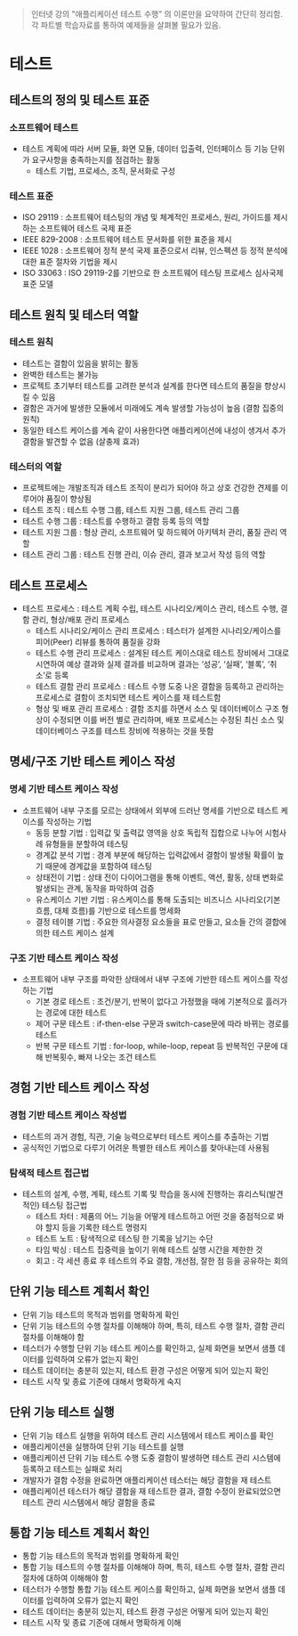 > 인터넷 강의 "애플리케이션 테스트 수행" 의 이론만을 요약하여 간단히 정리함.
> 각 파트별 학습자료를 통하여 예제들을 살펴볼 필요가 있음.
 
# 테스트

## 테스트의 정의 및 테스트 표준

### 소프트웨어 테스트
- 테스트 계획에 따라 서버 모듈, 화면 모듈, 데이터 입출력, 인터페이스 등 기능 단위가 요구사항을 충족하는지를 점검하는 활동
  - 테스트 기법, 프로세스, 조직, 문서화로 구성

### 테스트 표준
- ISO 29119 : 소프트웨어 테스팅의 개념 및 체계적인 프로세스, 원리, 가이드를 제시하는 소프트웨어 테스트 국제 표준
- IEEE 829-2008 : 소프트웨어 테스트 문서화를 위한 표준을 제시
- IEEE 1028 : 소프트웨어 정적 분석 국제 표준으로서 리뷰, 인스펙션 등 정적 분석에 대한 표준 절차와 기법을 제시
- ISO 33063 : ISO 29119-2를 기반으로 한 소프트웨어 테스팅 프로세스 심사국제표준 모델

## 테스트 원칙 및 테스터 역할

### 테스트 원칙
- 테스트는 결함이 있음을 밝히는 활동
- 완벽한 테스트는 불가능
- 프로젝트 초기부터 테스트를 고려한 분석과 설계를 한다면 테스트의 품질을 향상시킬 수 있음
- 결함은 과거에 발생한 모듈에서 미래에도 계속 발생할 가능성이 높음 (결함 집중의 원칙)
- 동일한 테스트 케이스를 계속 같이 사용한다면 애플리케이션에 내성이 생겨서 추가 결함을 발견할 수 없음 (살충제 효과)

### 테스터의 역할
- 프로젝트에는 개발조직과 테스트 조직이 분리가 되어야 하고 상호 건강한 견제를 이루어야 품질이 향상됨
- 테스트 조직 : 테스트 수행 그룹, 테스트 지원 그룹, 테스트 관리 그룹
- 테스트 수행 그룹 : 테스트를 수행하고 결함 등록 등의 역할
- 테스트 지원 그룹 : 형상 관리, 소프트웨어 및 하드웨어 아키텍처 관리, 품질 관리 역할
- 테스트 관리 그룹 : 테스트 진행 관리, 이슈 관리, 결과 보고서 작성 등의 역할

## 테스트 프로세스
- 테스트 프로세스 : 테스트 계획 수립, 테스트 시나리오/케이스 관리, 테스트 수행, 결함 관리, 형상/배포 관리 프로세스
  - 테스트 시나리오/케이스 관리 프로세스 : 테스터가 설계한 시나리오/케이스를 피어(Peer) 리뷰를 통하여 품질을 강화
  - 테스트 수행 관리 프로세스 : 설계된 테스트 케이스대로 테스트 장비에서 그대로 시연하여 예상 결과와 실제 결과를 비교하며 결과는 ‘성공’, ‘실패’, ‘블록’, ‘취소’로 등록
  - 테스트 결함 관리 프로세스 : 테스트 수행 도중 나온 결함을 등록하고 관리하는 프로세스로 결함이 조치되면 테스트 케이스를 재 테스트함
  - 형상 및 배포 관리 프로세스 : 결함 조치를 하면서 소스 및 데이터베이스 구조 형상이 수정되면 이를 버전 별로 관리하며, 배포 프로세스는 수정된 최신 소스 및 데이터베이스 구조를 테스트 장비에 적용하는 것을 뜻함

## 명세/구조 기반 테스트 케이스 작성

### 명세 기반 테스트 케이스 작성 
- 소프트웨어 내부 구조를 모르는 상태에서 외부에 드러난 명세를 기반으로 테스트 케이스를 작성하는 기법
  - 동등 분할 기법 : 입력값 및 출력값 영역을 상호 독립적 집합으로 나누어 시험사례 유형들을 분할하여 테스팅
  - 경계값 분석 기법 : 경계 부분에 해당하는 입력값에서 결함이 발생될 확률이 높기 때문에 경계값을 포함하여 테스팅
  - 상태전이 기법 : 상태 전이 다이어그램을 통해 이벤트, 액션, 활동, 상태 변화로 발생되는 관계, 동작을 파악하여 검증
  - 유스케이스 기반 기법 : 유스케이스를 통해 도출되는 비즈니스 시나리오(기본 흐름, 대체 흐름)를 기반으로 테스트를 명세화
  - 결정 테이블 기법 : 주요한 의사결정 요소들을 표로 만들고, 요소들 간의 결합에 의한 테스트 케이스 설계

### 구조 기반 테스트 케이스 작성
- 소프트웨어 내부 구조를 파악한 상태에서 내부 구조에 기반한 테스트 케이스를 작성하는 기법
  - 기본 경로 테스트 : 조건/분기, 반복이 없다고 가정했을 때에 기본적으로 흘러가는 경로에 대한 테스트
  - 제어 구문 테스트 : if-then-else 구문과 switch-case문에 따라 바뀌는 경로를 테스트
  - 반복 구문 테스트 기법 : for-loop, while-loop, repeat 등 반복적인 구문에 대해 반복횟수, 빠져 나오는 조건 테스트

## 경험 기반 테스트 케이스 작성

### 경험 기반 테스트 케이스 작성법
- 테스트의 과거 경험, 직관, 기술 능력으로부터 테스트 케이스를 추출하는 기법
- 공식적인 기법으로 다루기 어려운 특별한 테스트 케이스를 찾아내는데 사용됨

### 탐색적 테스트 접근법
- 테스트의 설계, 수행, 계획, 테스트 기록 및 학습을 동시에 진행하는 휴리스틱(발견적인) 테스팅 접근법
  - 테스트 차터 : 제품의 어느 기능을 어떻게 테스트하고 어떤 것을 중점적으로 봐야 할지 등을 기록한 테스트 명령지
  - 테스트 노트 : 탐색적으로 테스팅 한 기록을 남기는 수단
  - 타임 박싱 : 테스트 집중력을 높이기 위해 테스트 실행 시간을 제한한 것
  - 회고 : 각 세션 종료 후 테스트의 주요 결함, 개선점, 잘한 점 등을 공유하는 회의

## 단위 기능 테스트 계획서 확인
- 단위 기능 테스트의 목적과 범위를 명확하게 확인
- 단위 기능 테스트의 수행 절차를 이해해야 하며, 특히, 테스트 수행 절차, 결함 관리 절차를 이해해야 함
- 테스터가 수행할 단위 기능 테스트 케이스를 확인하고, 실제 화면을 보면서 샘플 데이터를 입력하여 오류가 없는지 확인
- 테스트 데이터는 충분히 있는지, 테스트 환경 구성은 어떻게 되어 있는지 확인
- 테스트 시작 및 종료 기준에 대해서 명확하게 숙지

## 단위 기능 테스트 실행
- 단위 기능 테스트 실행을 위하여 테스트 관리 시스템에서 테스트 케이스를 확인
- 애플리케이션을 실행하여 단위 기능 테스트를 실행
- 애플리케이션 단위 기능 테스트 수행 도중 결함이 발생하면 테스트 관리 시스템에 등록하고 테스트는 실패로 처리
- 개발자가 결함 수정을 완료하면 애플리케이션 테스터는 해당 결함을 재 테스트
- 애플리케이션 테스터가 해당 결함을 재 테스트한 결과, 결함 수정이 완료되었으면 테스트 관리 시스템에서 해당 결함을 종료

## 통합 기능 테스트 계획서 확인
- 통합 기능 테스트의 목적과 범위를 명확하게 확인
- 통합 기능 테스트의 수행 절차를 이해해야 하며, 특히, 테스트 수행 절차, 결함 관리 절차에 대하여 이해해야 함
- 테스터가 수행할 통합 기능 테스트 케이스를 확인하고, 실제 화면을 보면서 샘플 데이터를 입력하여 오류가 없는지 확인
- 테스트 데이터는 충분히 있는지, 테스트 환경 구성은 어떻게 되어 있는지 확인
- 테스트 시작 및 종료 기준에 대해서 명확하게 이해

